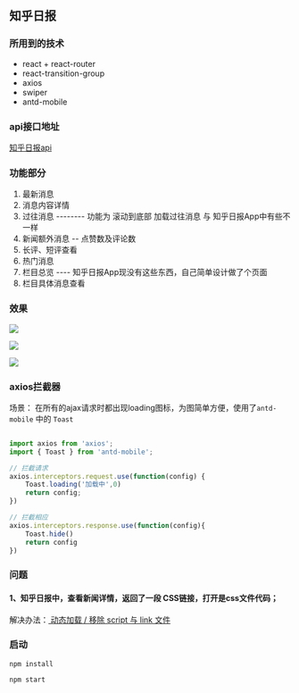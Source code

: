 ## 知乎日报 

### 所用到的技术

- react + react-router
- react-transition-group
- axios
- swiper
- antd-mobile

### api接口地址


[知乎日报api](https://github.com/izzyleung/ZhihuDailyPurify/wiki/%E7%9F%A5%E4%B9%8E%E6%97%A5%E6%8A%A5-API-%E5%88%86%E6%9E%90 "知乎日报api")


### 功能部分


1. 最新消息
2. 消息内容详情
3. 过往消息 -------- 功能为 滚动到底部 加载过往消息  与 知乎日报App中有些不一样
4. 新闻额外消息 -- 点赞数及评论数
5. 长评、短评查看
6. 热门消息
7. 栏目总览  ---- 知乎日报App现没有这些东西，自己简单设计做了个页面
8. 栏目具体消息查看

### 效果

![](https://i.imgur.com/I4eZ2Eq.gif)

![](https://i.imgur.com/1Ii17ob.gif)

![](https://i.imgur.com/bbd03RA.gif)


### axios拦截器

场景： 在所有的ajax请求时都出现loading图标，为图简单方便，使用了`antd-mobile` 中的 `Toast`

```js

import axios from 'axios';
import { Toast } from 'antd-mobile';

// 拦截请求
axios.interceptors.request.use(function(config) {
    Toast.loading('加载中',0)
    return config;
})

// 拦截相应
axios.interceptors.response.use(function(config){
	Toast.hide()
	return config
})


```


### 问题

#### 1、知乎日报中，查看新闻详情，返回了一段 CSS链接，打开是css文件代码；

解决办法：[ 动态加载 / 移除 script 与 link 文件 ](https://github.com/ahaow/Blog/issues/15)



### 启动

`npm install`


`npm start`
